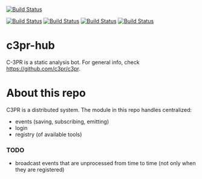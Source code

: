 [![Build Status](https://travis-ci.org/c3pr/c3pr-hub.svg?branch=master)](https://travis-ci.org/c3pr/c3pr-hub)

[![Build Status](https://travis-ci.org/c3pr/c3pr-brain.svg?branch=master)](https://travis-ci.org/c3pr/c3pr-brain)
[![Build Status](https://travis-ci.org/c3pr/c3pr-repo-github.svg?branch=master)](https://travis-ci.org/c3pr/c3pr-repo-github)
[![Build Status](https://travis-ci.org/c3pr/c3pr-agent.svg?branch=master)](https://travis-ci.org/c3pr/c3pr-agent)
[![Build Status](https://travis-ci.org/c3pr/node-git-client.svg?branch=master)](https://travis-ci.org/c3pr/node-git-client)

# c3pr-hub

C-3PR is a static analysis bot. For general info, check https://github.com/c3pr/c3pr.


# About this repo

C3PR is a distributed system. The module in this repo handles centralized:

- events (saving, subscribing, emitting)
- login
- registry (of available tools)


### TODO

- broadcast events that are unprocessed from time to time (not only when they are registered)